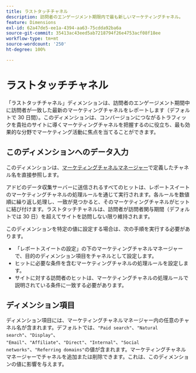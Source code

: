 ```yaml
---
title: ラストタッチチャネル
description: 訪問者のエンゲージメント期限内で最も新しいマーケティングチャネル。
feature: Dimensions
exl-id: 62a47de5-ee1a-4394-aa63-75cdda92ba6a
source-git-commit: 35413ac43eed5ab7218794f26e4753acf08f18ee
workflow-type: tm+mt
source-wordcount: '250'
ht-degree: 100%

---
```


# ラストタッチチャネル

「ラストタッチチャネル」ディメンションは、訪問者のエンゲージメント期間中に訪問者が一致した最新のマーケティングチャネルをレポートします（デフォルトで 30 日間）。このディメンションは、コンバージョンにつながるトラフィックを貴社のサイトに導くマーケティングチャネルを把握するのに役立ち、最も効果的な分野でマーケティング活動に焦点を当てることができます。

## このディメンションへのデータ入力

このディメンションは、[マーケティングチャネルマネージャー](/help/admin/admin/marketing-channels-admin.md)で定義したチャネル名を直接参照します。

アドビのデータ収集サーバーに送信されるすべてのヒットは、レポートスイートのマーケティングチャネルの処理ルールを通じて実行されます。各ルールを数値順に繰り返し処理し、一致が見つかると、そのマーケティングチャネルがヒットに結び付けます。ラストタッチチャネルは、訪問者が訪問者関与期間（デフォルトでは 30 日）を超えてサイトを訪問しない限り維持されます。

このディメンションを特定の値に設定する場合は、次の手順を実行する必要があります。

* 「レポートスイートの設定」の下のマーケティングチャネルマネージャーで、目的のディメンション項目をチャネルとして設定します。
* ヒットに必要な条件を含むマーケティングチャネルの処理ルールを設定します。
* サイトに対する訪問者のヒットは、マーケティングチャネルの処理ルールで説明されている条件に一致する必要があります。

## ディメンション項目

ディメンション項目には、マーケティングチャネルマネージャー内の任意のチャネル名が含まれます。デフォルトでは、`"Paid search"`、`"Natural search"`、`"Display"`、 `"Email"`、`"Affiliate"`、`"Direct"`、`"Internal"`、`"Social networks"`、`"Referring domains"`の値が含まれます。マーケティングチャネルマネージャーでチャネルを追加または削除できます。これは、このディメンションの値に影響を与えます。
